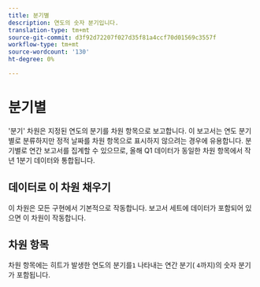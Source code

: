 ```yaml
---
title: 분기별
description: 연도의 숫자 분기입니다.
translation-type: tm+mt
source-git-commit: d3f92d72207f027d35f81a4ccf70d01569c3557f
workflow-type: tm+mt
source-wordcount: '130'
ht-degree: 0%

---
```



# 분기별

&#39;분기&#39; 차원은 지정된 연도의 분기를 차원 항목으로 보고합니다. 이 보고서는 연도 분기별로 분류하지만 정적 날짜를 차원 항목으로 표시하지 않으려는 경우에 유용합니다. 분기별로 연간 보고서를 집계할 수 있으므로, 올해 Q1 데이터가 동일한 차원 항목에서 작년 1분기 데이터와 통합됩니다.

## 데이터로 이 차원 채우기

이 차원은 모든 구현에서 기본적으로 작동합니다. 보고서 세트에 데이터가 포함되어 있으면 이 차원이 작동합니다.

## 차원 항목

차원 항목에는 히트가 발생한 연도의 분기를`1` 나타내는 연간 분기( `4`까지)의 숫자 분기가 포함됩니다.
